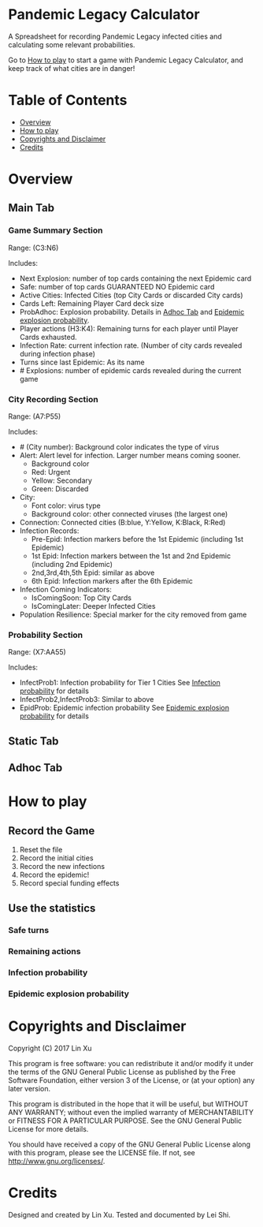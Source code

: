 # Pandemic Legacy Calculator
A Spreadsheet for recording Pandemic Legacy infected cities and calculating some relevant probabilities.

Go to [How to play](#How-to-play) to start a game with Pandemic Legacy Calculator, and keep track of what cities are
in danger!

# Table of Contents
- [Overview](#Overview)
- [How to play](#How-to-play)
- [Copyrights and Disclaimer](#Copyrights-and-Disclaimer)
- [Credits](#Credits)

# Overview

## Main Tab

### Game Summary Section
Range: (C3:N6)

Includes:

- Next Explosion: number of top cards containing the next Epidemic card
- Safe: number of top cards GUARANTEED NO Epidemic card
- Active Cities: Infected Cities (top City Cards or discarded City cards)
- Cards Left: Remaining Player Card deck size
- ProbAdhoc: Explosion probability. Details in [Adhoc Tab](##Adhoc-tab) and [Epidemic explosion probability](###Epidemic-explosion-probability).
- Player actions (H3:K4): Remaining turns for each player until Player Cards exhausted.
- Infection Rate: current infection rate. (Number of city cards revealed during infection phase)
- Turns since last Epidemic: As its name
- \# Explosions: number of epidemic cards revealed during the current game

### City Recording Section
Range: (A7:P55)

Includes:

- \# (City number): Background color indicates the type of virus
- Alert: Alert level for infection. Larger number means coming sooner. 
  * Background color 
  + Red: Urgent
  + Yellow: Secondary
  + Green: Discarded
- City: 
  * Font color: virus type
  * Background color: other connected viruses (the largest one)
- Connection: Connected cities (B:blue, Y:Yellow, K:Black, R:Red)
- Infection Records:
  - Pre-Epid: Infection markers before the 1st Epidemic (including 1st Epidemic)
  - 1st Epid: Infection markers between the 1st and 2nd Epidemic (including 2nd Epidemic)
  - 2nd,3rd,4th,5th Epid: similar as above
  - 6th Epid: Infection markers after the 6th Epidemic
- Infection Coming Indicators:
  - IsComingSoon: Top City Cards
  - IsComingLater: Deeper Infected Cities
- Population Resilience: Special marker for the city removed from game


### Probability Section
Range: (X7:AA55)

Includes:

- InfectProb1: Infection probability for Tier 1 Cities
  See [Infection probability](###Infection-probability) for details
- InfectProb2,InfectProb3: Similar to above
- EpidProb: Epidemic infection probability
  See [Epidemic explosion probability](###Epidemic-explosion-probability) for details

## Static Tab

## Adhoc Tab

# How to play

## Record the Game

1. Reset the file
2. Record the initial cities
3. Record the new infections
4. Record the epidemic!
5. Record special funding effects

## Use the statistics

### Safe turns
### Remaining actions
### Infection probability
### Epidemic explosion probability

# Copyrights and Disclaimer
Copyright (C) 2017 Lin Xu 

This program is free software: you can redistribute it and/or modify
it under the terms of the GNU General Public License as published by
the Free Software Foundation, either version 3 of the License, or
(at your option) any later version.

This program is distributed in the hope that it will be useful,
but WITHOUT ANY WARRANTY; without even the implied warranty of
MERCHANTABILITY or FITNESS FOR A PARTICULAR PURPOSE.  See the
GNU General Public License for more details.

You should have received a copy of the GNU General Public License
along with this program, please see the LICENSE file. If not, see 
<http://www.gnu.org/licenses/>.

# Credits
Designed and created by Lin Xu. Tested and documented by Lei Shi. 
